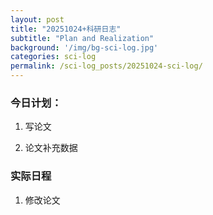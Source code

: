 ```yaml
---
layout: post
title: "20251024+科研日志"
subtitle: "Plan and Realization"
background: '/img/bg-sci-log.jpg'
categories: sci-log
permalink: /sci-log_posts/20251024-sci-log/
---
```


### 今日计划：

1. 写论文

2. 论文补充数据


### 实际日程

1. 修改论文